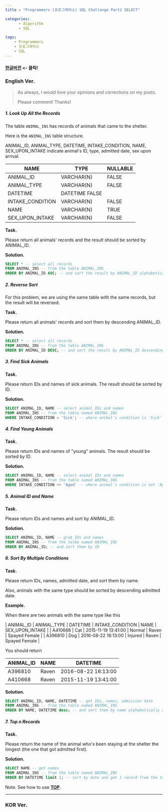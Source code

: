 ```yaml
---
title : "Programmers (프로그래머스) SQL Challenge Part1 SELECT"

categories:
      - Algorithm
      - SQL

tags:
    - Programmers
    - 프로그래머스
    - SQL
---
```


#### [한글버전](#kor-ver) <- 클릭!


### English Ver.

>
> As always, I would love your opinions and corrections on my posts.
>
> Please comment! Thanks!
>

##### 1. Look Up All the Records

The table `ANIMAL_INS` has records of animals that came to the shelter.

Here is the `ANIMAL_INS` table structure.

ANIMAL_ID, ANIMAL_TYPE, DATETIME, INTAKE_CONDITION, NAME, SEX_UPON_INTAKE indicate animal's ID, type, admitted date, sex upon arrival.

| NAME | TYPE | NULLABLE |
|  --- |  --- |    ---   |
| ANIMAL_ID | VARCHAR(N) | FALSE |
| ANIMAL_TYPE | VARCHAR(N) | FALSE |
| DATETIME | DATETIME FALSE |
| INTAKE_CONDITION | VARCHAR(N) | FALSE |
| NAME | VARCHAR(N) | TRUE |
| SEX_UPON_INTAKE |  VARCHAR(N) | FALSE |


**Task.**

Please return all animals' records and the result should be sorted by ANIMAL_ID.

**Solution.**

```sql
SELECT * -- select all records
FROM ANIMAL_INS -- from the table ANIMAL_INS
ORDER BY ANIMAL_ID ASC; -- and sort the result by ANIMAL_ID alphabetically
```

##### 2. Reverse Sort

For this problem, we are using the same table with the same records, but the result will be reversed.

**Task.**

Please return all animals' records and sort them by descending ANIMAL_ID.

**Solution.**

```sql
SELECT * -- select all records
FROM ANIMAL_INS -- from the table ANIMAL_INS
ORDER BY ANIMAL_ID DESC; -- and sort the result by ANIMAL_ID descending alphabetical order
```

##### 3. Find Sick Animals

**Task.**

Please return IDs and names of sick animals. The result should be sorted by ID.

**Solution.**

```sql
SELECT ANIMAL_ID, NAME -- select animal IDs and names
FROM ANIMAL_INS -- from the table named ANIMAL_INS
WHERE INTAKE_CONDITION = 'Sick'; -- where animal's condition is 'Sick'
```

##### 4. Find Young Animals

**Task.**

Please return IDs and names of "young" animals. The result should be sorted by ID.

**Solution.**

```sql
SELECT ANIMAL_ID, NAME -- select animal IDs and names
FROM ANIMAL_INS -- from the table named ANIMAL_INS
WHERE INTAKE_CONDITION <> 'Aged' -- where animal's condition is not 'Aged';
```

##### 5. Animal ID and Name

**Task.**

Please return IDs and names and sort by ANIMAL_ID.

**Solution.**

```sql
SELECT ANIMAL_ID, NAME -- grab IDs and names
FROM ANIMAL_INS -- from the talbe named ANIMAL_INS
ORDER BY ANIMAL_ID; -- and sort them by ID
```

##### 6. Sort By Multiple Conditions

**Task.**

Please return IDs, names, admitted date, and sort them by name.

Also, animals with the same type should be sorted by descending admitted date.

**Example.**

When there are two animals with the same type like this

| ANIMAL_ID | ANIMAL_TYPE | DATETIME | INTAKE_CONDITION | NAME | SEX_UPON_INTAKE |
| A410668 | Cat | 2015-11-19 13:41:00 | Normal | Raven | Spayed Female |
| A396810 | Dog | 2016-08-22 16:13:00 | Injured | Raven | Spayed Female |

You should return

| ANIMAL_ID | NAME | DATETIME |
|    ---    |  --- |    ---   |
| A396810 | Raven | 2016-08-22 16:13:00 |
| A410668 | Raven | 2015-11-19 13:41:00 |

**Solution.**

```sql
SELECT ANIMAL_ID, NAME, DATETIME -- get IDs, names, admission date
FROM ANIMAL_INS -- from the table named ANIMAL_INS
ORDER BY NAME, DATETIME desc; -- and sort them by name alphabetically and by descending DATETIME
```

##### 7. Top n Records

**Task.**

Please return the name of the animal who's been staying at the shelter the longest (the one that got admitted first).

**Solution.**

```sql
SELECT NAME -- get names
FROM ANIMAL_INS -- from the table named ANIMAL_INS
ORDER BY DATETIME limit 1; -- sort by date and get 1 record from the top
```
Note. See how to use **[TOP](#t)**.

<hr>

### KOR Ver.